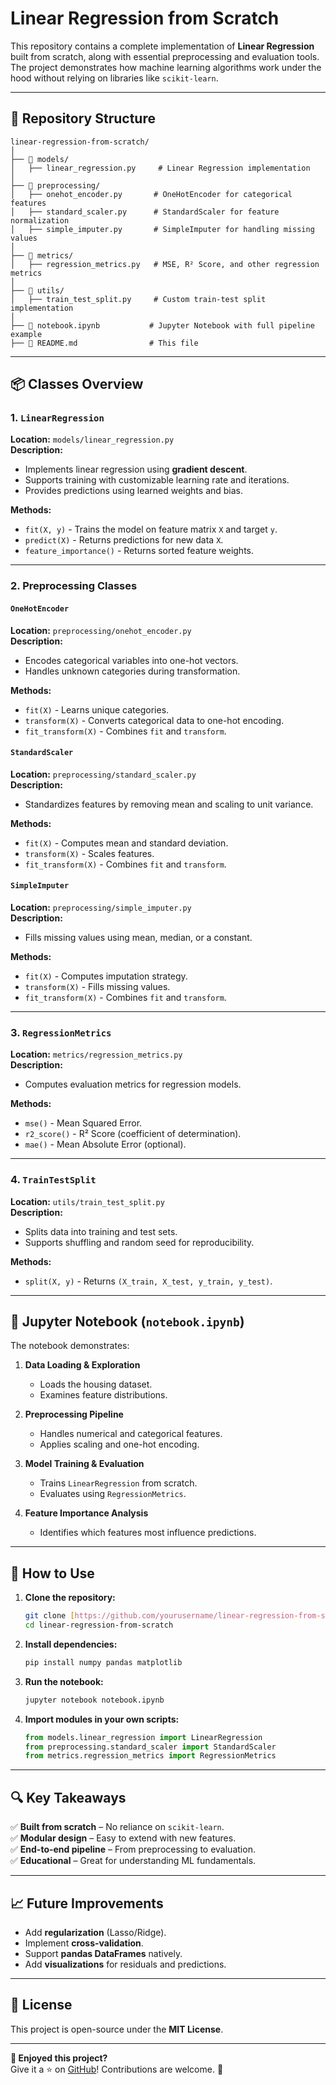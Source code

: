# **Linear Regression from Scratch**

This repository contains a complete implementation of **Linear Regression** built from scratch, along with essential preprocessing and evaluation tools. The project demonstrates how machine learning algorithms work under the hood without relying on libraries like `scikit-learn`.

---

## **📁 Repository Structure**
```
linear-regression-from-scratch/
│
├── 📂 models/
│   ├── linear_regression.py     # Linear Regression implementation
│
├── 📂 preprocessing/
│   ├── onehot_encoder.py       # OneHotEncoder for categorical features
│   ├── standard_scaler.py      # StandardScaler for feature normalization
│   ├── simple_imputer.py       # SimpleImputer for handling missing values
│
├── 📂 metrics/
│   ├── regression_metrics.py   # MSE, R² Score, and other regression metrics
│
├── 📂 utils/
│   ├── train_test_split.py     # Custom train-test split implementation
│
├── 📜 notebook.ipynb           # Jupyter Notebook with full pipeline example
├── 📜 README.md                # This file
```

---

## **📦 Classes Overview**

### **1. `LinearRegression`**
**Location:** `models/linear_regression.py`  
**Description:**  
- Implements linear regression using **gradient descent**.
- Supports training with customizable learning rate and iterations.
- Provides predictions using learned weights and bias.

**Methods:**
- `fit(X, y)` - Trains the model on feature matrix `X` and target `y`.
- `predict(X)` - Returns predictions for new data `X`.
- `feature_importance()` - Returns sorted feature weights.

---

### **2. Preprocessing Classes**

#### **`OneHotEncoder`**
**Location:** `preprocessing/onehot_encoder.py`  
**Description:**  
- Encodes categorical variables into one-hot vectors.
- Handles unknown categories during transformation.

**Methods:**
- `fit(X)` - Learns unique categories.
- `transform(X)` - Converts categorical data to one-hot encoding.
- `fit_transform(X)` - Combines `fit` and `transform`.

#### **`StandardScaler`**
**Location:** `preprocessing/standard_scaler.py`  
**Description:**  
- Standardizes features by removing mean and scaling to unit variance.

**Methods:**
- `fit(X)` - Computes mean and standard deviation.
- `transform(X)` - Scales features.
- `fit_transform(X)` - Combines `fit` and `transform`.

#### **`SimpleImputer`**
**Location:** `preprocessing/simple_imputer.py`  
**Description:**  
- Fills missing values using mean, median, or a constant.

**Methods:**
- `fit(X)` - Computes imputation strategy.
- `transform(X)` - Fills missing values.
- `fit_transform(X)` - Combines `fit` and `transform`.

---

### **3. `RegressionMetrics`**
**Location:** `metrics/regression_metrics.py`  
**Description:**  
- Computes evaluation metrics for regression models.

**Methods:**
- `mse()` - Mean Squared Error.
- `r2_score()` - R² Score (coefficient of determination).
- `mae()` - Mean Absolute Error (optional).

---

### **4. `TrainTestSplit`**
**Location:** `utils/train_test_split.py`  
**Description:**  
- Splits data into training and test sets.
- Supports shuffling and random seed for reproducibility.

**Methods:**
- `split(X, y)` - Returns `(X_train, X_test, y_train, y_test)`.

---

## **📒 Jupyter Notebook (`notebook.ipynb`)**
The notebook demonstrates:
1. **Data Loading & Exploration**  
   - Loads the housing dataset.
   - Examines feature distributions.

2. **Preprocessing Pipeline**  
   - Handles numerical and categorical features.
   - Applies scaling and one-hot encoding.

3. **Model Training & Evaluation**  
   - Trains `LinearRegression` from scratch.
   - Evaluates using `RegressionMetrics`.

4. **Feature Importance Analysis**  
   - Identifies which features most influence predictions.

---

## **🚀 How to Use**
1. **Clone the repository:**
   ```bash
   git clone [https://github.com/yourusername/linear-regression-from-scratch.git](https://github.com/ThomasKarabo/Linear-Regression-Algorithm.git)
   cd linear-regression-from-scratch
   ```

2. **Install dependencies:**
   ```bash
   pip install numpy pandas matplotlib
   ```

3. **Run the notebook:**
   ```bash
   jupyter notebook notebook.ipynb
   ```

4. **Import modules in your own scripts:**
   ```python
   from models.linear_regression import LinearRegression
   from preprocessing.standard_scaler import StandardScaler
   from metrics.regression_metrics import RegressionMetrics
   ```

---

## **🔍 Key Takeaways**
✅ **Built from scratch** – No reliance on `scikit-learn`.  
✅ **Modular design** – Easy to extend with new features.  
✅ **End-to-end pipeline** – From preprocessing to evaluation.  
✅ **Educational** – Great for understanding ML fundamentals.  

---

## **📈 Future Improvements**
- Add **regularization** (Lasso/Ridge).
- Implement **cross-validation**.
- Support **pandas DataFrames** natively.
- Add **visualizations** for residuals and predictions.

---

## **📜 License**
This project is open-source under the **MIT License**.  

---

**🌟 Enjoyed this project?**  
Give it a ⭐ on [GitHub](https://github.com/yourusername/linear-regression-from-scratch)! Contributions are welcome. 🚀
